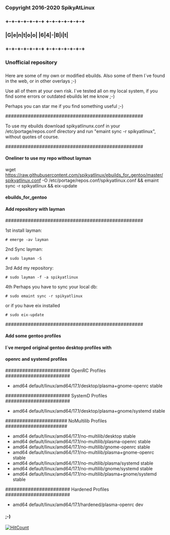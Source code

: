 ###
### Copyright 2016-2020 SpikyAtLinux
### +-+-+-+-+-+-+ +-+-+-+-+-+-+
### |G|e|n|t|o|o| |6|4|-|B|i|t|
### +-+-+-+-+-+-+ +-+-+-+-+-+-+
### Unofficial repository
###

Here are some of my own or modified ebuilds.
Also some of them I´ve found in the web, or
in other overlays ;-)

Use all of them at your own risk. I´ve tested all
on my local system, if you find some errors or
outdated ebuilds let me know ;-)

Perhaps you can star me if you find something
useful ;-)

#################################################

To use my ebuilds download spikyatlinunx.conf
in your /etc/portage/repos.conf directory
and run "emaint sync -r spikyatlinux",
without quotes of course.

#################################################

#### Oneliner to use my repo without layman

wget https://raw.githubusercontent.com/spikyatlinux/ebuilds_for_gentoo/master/spikyatlinux.conf -O /etc/portage/repos.conf/spikyatlinux.conf && emaint sync -r spikyatlinux && eix-update

#### ebuilds_for_gentoo


#### Add repository with layman
#################################################

1st install layman:

    # emerge -av layman

2nd Sync layman:

    # sudo layman -S

3rd Add my repository:

    # sudo layman -f -a spikyatlinux

4th Perhaps you have to sync your local db:
    
    # sudo emaint sync -r spikyatlinux

or if you have eix installed

    # sudo eix-update

#################################################

#### Add some gentoo profiles
#### I´ve merged original gentoo desktop profiles with
#### openrc and systemd profiles

####################### OpenRC Profiles #######################
- amd64 default/linux/amd64/17.1/desktop/plasma+gnome-openrc stable

####################### SystemD Profiles #######################
- amd64 default/linux/amd64/17.1/desktop/plasma+gnome/systemd stable

###################### NoMultilib Profiles ######################
- amd64 default/linux/amd64/17.1/no-multilib/desktop stable
- amd64 default/linux/amd64/17.1/no-multilib/plasma-openrc stable
- amd64 default/linux/amd64/17.1/no-multilib/gnome-openrc stable
- amd64 default/linux/amd64/17.1/no-multilib/plasma+gnome-openrc stable
- amd64 default/linux/amd64/17.1/no-multilib/plasma/systemd stable
- amd64 default/linux/amd64/17.1/no-multilib/gnome/systemd stable
- amd64 default/linux/amd64/17.1/no-multilib/plasma+gnome/systemd stable

####################### Hardened Profiles #######################
- amd64 default/linux/amd64/17.1/hardened/plasma-openrc dev

#### ;-)

[![HitCount](http://hits.dwyl.io/spikyatlinux/ebuilds_for_gentoo.svg)](http://hits.dwyl.io/spikyatlinux/ebuilds_for_gentoo)
